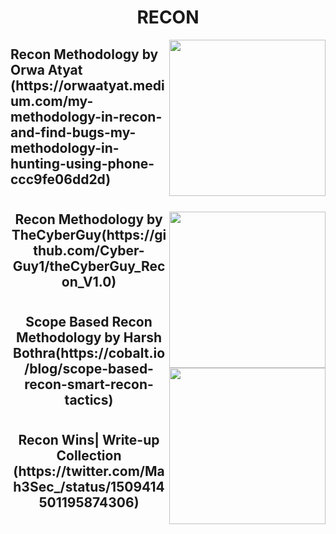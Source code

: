 <h1 align="center">RECON</h1>

<a href="https://twitter.com/GodfatherOrwa"><img align="right" width="250" height="250px" align="left" src="https://profiles.bugcrowdusercontent.com/avatars/daf2cd702f488805e6b3afb80904a463/normal_BDE815EF-FD87-4209-9A1C-AD3129560DA9.jpeg"/></a>

<h2>Recon Methodology by  Orwa Atyat (https://orwaatyat.medium.com/my-methodology-in-recon-and-find-bugs-my-methodology-in-hunting-using-phone-ccc9fe06dd2d)</h2>

#
#
#
<a href="https://twitter.com/theCyberGuy0"><img align="right" width="250" height="250px" align="left" src="https://user-images.githubusercontent.com/79082257/144823196-cea491f9-2580-403f-b669-8f4d3299428f.jpg"/></a>

<h2 align="center">Recon Methodology by TheCyberGuy(https://github.com/Cyber-Guy1/theCyberGuy_Recon_V1.0)</h2>

#
#
#
#
#

<a href="https://twitter.com/harshbothra_"><img align="right" width="250" height="250px" align="left" src="https://avatars.githubusercontent.com/u/66528650?v=4"/></a>

<h2 align="center">Scope Based Recon Methodology by Harsh Bothra(https://cobalt.io/blog/scope-based-recon-smart-recon-tactics)</h2>

#
#
#
#

<h2 align="center">Recon Wins| Write-up Collection (https://twitter.com/Mah3Sec_/status/1509414501195874306)</h2>


